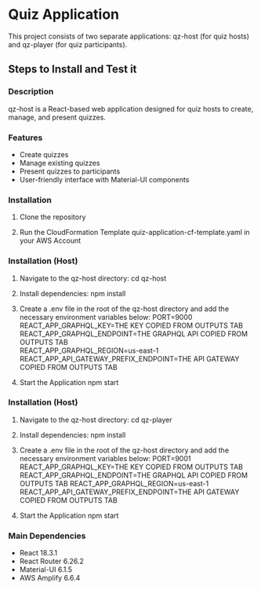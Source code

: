 # Quiz Application

This project consists of two separate applications: qz-host (for quiz hosts) and qz-player (for quiz participants).

## Steps to Install and Test it

### Description
qz-host is a React-based web application designed for quiz hosts to create, manage, and present quizzes.

### Features
- Create quizzes
- Manage existing quizzes
- Present quizzes to participants
- User-friendly interface with Material-UI components

### Installation

1. Clone the repository

2. Run the CloudFormation Template quiz-application-cf-template.yaml in your AWS Account

### Installation (Host)
1. Navigate to the qz-host directory:
cd qz-host

2. Install dependencies:
npm install

3. Create a .env file in the root of the qz-host directory and add the necessary environment variables below:
PORT=9000<br>
REACT_APP_GRAPHQL_KEY=THE KEY COPIED FROM OUTPUTS TAB<br>
REACT_APP_GRAPHQL_ENDPOINT=THE GRAPHQL API COPIED FROM OUTPUTS TAB<br>
REACT_APP_GRAPHQL_REGION=us-east-1<br>
REACT_APP_API_GATEWAY_PREFIX_ENDPOINT=THE API GATEWAY COPIED FROM OUTPUTS TAB<br>

4. Start the Application
npm start


### Installation (Host)
1. Navigate to the qz-host directory:
cd qz-player

2. Install dependencies:
npm install

3. Create a .env file in the root of the qz-host directory and add the necessary environment variables below:
PORT=9001
REACT_APP_GRAPHQL_KEY=THE KEY COPIED FROM OUTPUTS TAB 
REACT_APP_GRAPHQL_ENDPOINT=THE GRAPHQL API COPIED FROM OUTPUTS TAB
REACT_APP_GRAPHQL_REGION=us-east-1
REACT_APP_API_GATEWAY_PREFIX_ENDPOINT=THE API GATEWAY COPIED FROM OUTPUTS TAB

4. Start the Application
npm start

### Main Dependencies
- React 18.3.1
- React Router 6.26.2
- Material-UI 6.1.5
- AWS Amplify 6.6.4